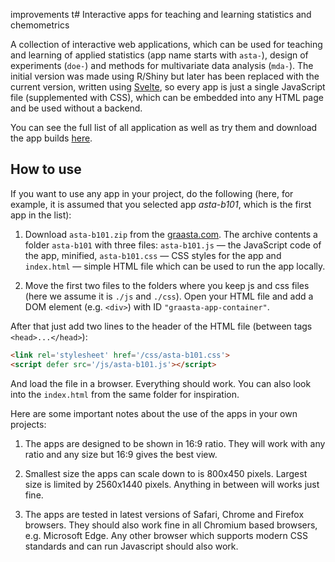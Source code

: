 improvements t# Interactive apps for teaching and learning statistics and chemometrics

A collection of interactive web applications, which can be used for teaching and learning of applied statistics (app name starts with `asta-`), design of experiments (`doe-`) and methods for multivariate data analysis (`mda-`). The initial version was made using R/Shiny but later has been replaced with the current version, written using [Svelte](https://svelte.dev), so every app is just a single JavaScript file (supplemented with CSS), which can be embedded into any HTML page and be used without a backend.

You can see the full list of all application as well as try them and download the app builds [here](https://graasta.com).

## How to use

If you want to use any app in your project, do the following (here, for example, it is assumed that you selected app *asta-b101*, which is the first app in the list):

1. Download `asta-b101.zip` from the [graasta.com](https://graasta.com). The archive contents a folder `asta-b101` with three files: `asta-b101.js` — the JavaScript code of the app, minified,
 `asta-b101.css` — CSS styles for the app and `index.html` — simple HTML file which can be used
 to run the app locally.

2. Move the first two files to the folders where you keep js and css files (here we assume it is `./js` and `./css`). Open your HTML file and add a DOM element (e.g. `<div>`) with ID `"graasta-app-container"`.

After that just add two lines to the header of the HTML file (between tags `<head>...</head>`):

```html
<link rel='stylesheet' href='/css/asta-b101.css'>
<script defer src='/js/asta-b101.js'></script>
```

And load the file in a browser. Everything should work. You can also look into the `index.html` from the same folder for inspiration.

Here are some important notes about the use of the apps in your own projects:

1. The apps are designed to be shown in 16:9 ratio. They will work with any ratio and any size but 16:9 gives the best view.

2. Smallest size the apps can scale down to is 800x450 pixels. Largest size is limited by 2560x1440 pixels. Anything in between will works just fine.

3. The apps are tested in latest versions of Safari, Chrome and Firefox browsers. They should also work fine in all Chromium based browsers, e.g. Microsoft Edge. Any other browser which supports modern CSS standards and can run Javascript should also work.




